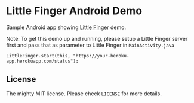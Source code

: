 # Little Finger Android Demo

Sample Android app showing [Little Finger](http://avi.im/little-finger/) demo.

Note: To get this demo up and running, please setup a Little Finger server first and pass that as parameter to Little Finger in `MainActivity.java`

    LittleFinger.start(this, "https://your-heroku-app.herokuapp.com/status");

## License

The mighty MIT license. Please check `LICENSE` for more details.
